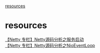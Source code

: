 [resources](#resources)

# resources

[【Netty 专栏】Netty源码分析之服务启动](https://mp.weixin.qq.com/s/o_cIagFhFc0-hTQ5CwOqEA)<br>
[【Netty 专栏】Netty源码分析之NioEventLoop](https://mp.weixin.qq.com/s/qbdw3_npxDh2Nh3NLDQoGA)<br>
